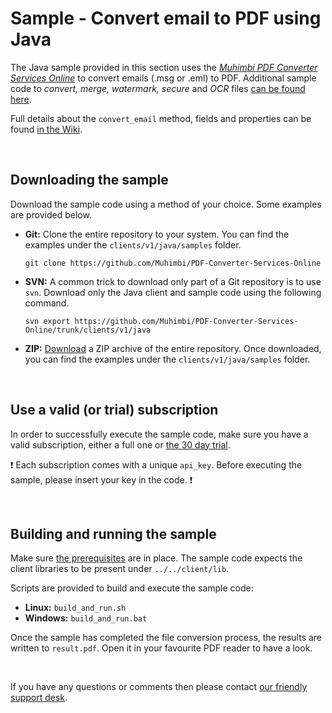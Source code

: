 # Sample - Convert email to PDF using Java

The Java sample provided in this section uses the [*Muhimbi PDF Converter Services Online*](https://github.com/Muhimbi/PDF-Converter-Services-Online) to convert emails (.msg or .eml) to PDF.
Additional sample code to *convert, merge, watermark, secure* and *OCR* files [can be found here](../).

Full details about the `convert_email` method, fields and properties can be found [in the Wiki](https://github.com/Muhimbi/PDF-Converter-Services-Online/wiki/API:-convert_email).

<br>

## Downloading the sample

Download the sample code using a method of your choice. Some examples are provided below.

- **Git:** Clone the entire repository to your system. You can find the examples under the `clients/v1/java/samples` folder.<br>
   
     `git clone https://github.com/Muhimbi/PDF-Converter-Services-Online`

- **SVN:** A common trick to download only part of a Git repository  is to use `svn`. Download only the Java client and sample code using the following command.<br>

     `svn export https://github.com/Muhimbi/PDF-Converter-Services-Online/trunk/clients/v1/java`

- **ZIP:** [Download](https://github.com/Muhimbi/PDF-Converter-Services-Online/zipball/master/) a ZIP archive of the entire repository. Once downloaded, you can find the examples under the `clients/v1/java/samples` folder.

<br>

## Use a valid (or trial) subscription

In order to successfully execute the sample code, make sure you have a valid subscription, either a full one or [the 30 day trial](https://support.muhimbi.com/hc/en-us/articles/115002816048-Getting-started-with-the-PDF-Converter-Services-Online).

:exclamation: Each subscription comes with a unique `api_key`. Before executing the sample, please insert your key in the code. :exclamation:


<br>

## Building and running the sample

Make sure [the prerequisites](https://github.com/Muhimbi/PDF-Converter-Services-Online/tree/master/clients/v1/java#prerequisites) are in place. The sample code expects the client libraries to be present under `../../client/lib`.

Scripts are provided to build and execute the sample code:
- **Linux:** `build_and_run.sh`
- **Windows:** `build_and_run.bat`

Once the sample has completed the file conversion process, the results are written to `result.pdf`. Open it in your favourite PDF reader to have a look.

<br>

If you have any questions or comments then please contact [our friendly support desk](http://www.muhimbi-online.com/contact).
